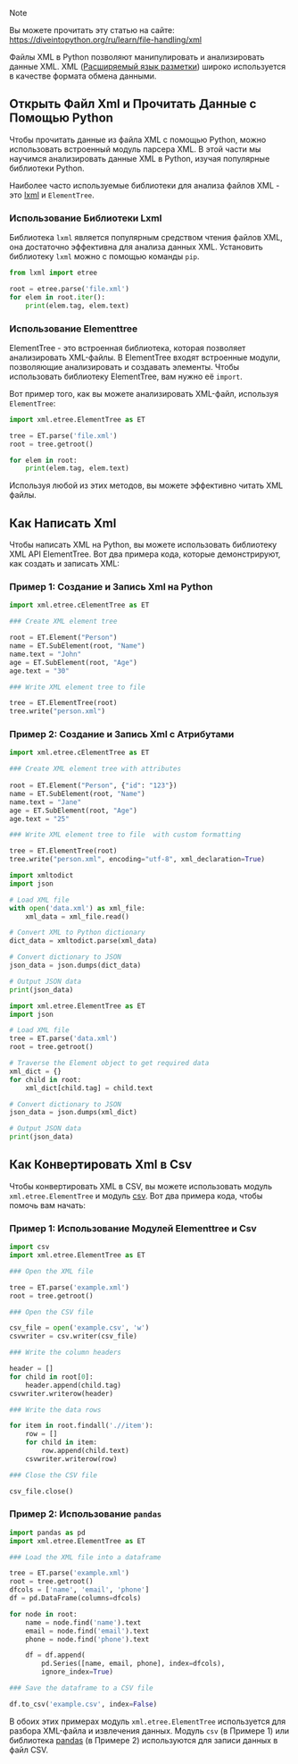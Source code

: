 > [!NOTE]
> Вы можете прочитать эту статью на сайте: https://diveintopython.org/ru/learn/file-handling/xml

Файлы XML в Python позволяют манипулировать и анализировать данные XML. XML ([Расширяемый язык разметки](https://en.wikipedia.org/wiki/XML)) широко используется в качестве формата обмена данными.
  
## Открыть Файл Xml и Прочитать Данные с Помощью Python

Чтобы прочитать данные из файла XML с помощью Python, можно использовать встроенный модуль парсера XML. В этой части мы научимся анализировать данные XML в Python, изучая популярные библиотеки Python.

Наиболее часто используемые библиотеки для анализа файлов XML - это [lxml](https://pypi.org/project/lxml/) и `ElementTree`.

### Использование Библиотеки Lxml

Библиотека `lxml` является популярным средством чтения файлов XML, она достаточно эффективна для анализа данных XML. Установить библиотеку `lxml` можно с помощью команды `pip`.

```python
from lxml import etree

root = etree.parse('file.xml')
for elem in root.iter():
    print(elem.tag, elem.text)
```

### Использование Elementtree

ElementTree - это встроенная библиотека, которая позволяет анализировать XML-файлы. В ElementTree входят встроенные модули, позволяющие анализировать и создавать элементы. Чтобы использовать библиотеку ElementTree, вам нужно её `import`.

Вот пример того, как вы можете анализировать XML-файл, используя `ElementTree`:

```python
import xml.etree.ElementTree as ET

tree = ET.parse('file.xml')
root = tree.getroot()

for elem in root:
    print(elem.tag, elem.text)
```

Используя любой из этих методов, вы можете эффективно читать XML файлы.

## Как Написать Xml

Чтобы написать XML на Python, вы можете использовать библиотеку XML API ElementTree. Вот два примера кода, которые демонстрируют, как создать и записать XML:

### Пример 1: Создание и Запись Xml на Python

```python
import xml.etree.cElementTree as ET

### Create XML element tree

root = ET.Element("Person")
name = ET.SubElement(root, "Name")
name.text = "John"
age = ET.SubElement(root, "Age")
age.text = "30"

### Write XML element tree to file

tree = ET.ElementTree(root)
tree.write("person.xml")
```

### Пример 2: Создание и Запись Xml с Атрибутами

```python
import xml.etree.cElementTree as ET

### Create XML element tree with attributes
 
root = ET.Element("Person", {"id": "123"})
name = ET.SubElement(root, "Name")
name.text = "Jane"
age = ET.SubElement(root, "Age")
age.text = "25"

### Write XML element tree to file  with custom formatting

tree = ET.ElementTree(root)
tree.write("person.xml", encoding="utf-8", xml_declaration=True)
```

```python
import xmltodict
import json

# Load XML file
with open('data.xml') as xml_file:
    xml_data = xml_file.read()

# Convert XML to Python dictionary
dict_data = xmltodict.parse(xml_data)

# Convert dictionary to JSON
json_data = json.dumps(dict_data)

# Output JSON data
print(json_data)
```

```python
import xml.etree.ElementTree as ET
import json

# Load XML file
tree = ET.parse('data.xml')
root = tree.getroot()

# Traverse the Element object to get required data
xml_dict = {}
for child in root:
    xml_dict[child.tag] = child.text

# Convert dictionary to JSON
json_data = json.dumps(xml_dict)

# Output JSON data
print(json_data)
```

## Как Конвертировать Xml в Csv

Чтобы конвертировать XML в CSV, вы можете использовать модуль `xml.etree.ElementTree` и модуль [csv](https://docs.python.org/3/library/csv.html). Вот два примера кода, чтобы помочь вам начать:

### Пример 1: Использование Модулей Elementtree и Csv

```python
import csv
import xml.etree.ElementTree as ET

### Open the XML file

tree = ET.parse('example.xml')
root = tree.getroot()

### Open the CSV file

csv_file = open('example.csv', 'w')
csvwriter = csv.writer(csv_file)

### Write the column headers

header = []
for child in root[0]:
    header.append(child.tag)
csvwriter.writerow(header)

### Write the data rows

for item in root.findall('.//item'):
    row = []
    for child in item:
        row.append(child.text)
    csvwriter.writerow(row)

### Close the CSV file

csv_file.close()
```

### Пример 2: Использование `pandas`

```python
import pandas as pd
import xml.etree.ElementTree as ET

### Load the XML file into a dataframe

tree = ET.parse('example.xml')
root = tree.getroot()
dfcols = ['name', 'email', 'phone']
df = pd.DataFrame(columns=dfcols)

for node in root: 
    name = node.find('name').text
    email = node.find('email').text
    phone = node.find('phone').text

    df = df.append(
        pd.Series([name, email, phone], index=dfcols),
        ignore_index=True)

### Save the dataframe to a CSV file

df.to_csv('example.csv', index=False)
```

В обоих этих примерах модуль `xml.etree.ElementTree` используется для разбора XML-файла и извлечения данных. Модуль `csv` (в Примере 1) или библиотека [pandas](https://pypi.org/project/pandas/) (в Примере 2) используются для записи данных в файл CSV.
